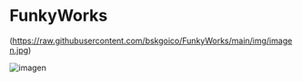 # FunkyWorks



<span>(</span><span>https://raw.githubusercontent.com/bskgoico/FunkyWorks/main/img/imagen.jpg</span><span>)</span>

![imagen](https://github.com/bskgoico/FunkyWorks/assets/105753908/48996bf1-0b4a-47a9-b5ab-a8405576364a)
